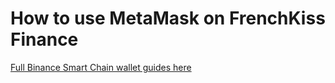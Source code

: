 # How to use MetaMask on FrenchKiss Finance

[Full Binance Smart Chain wallet guides here](https://docs.binance.org/smart-chain/wallet/metamask.html)

